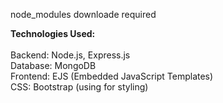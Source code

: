 node_modules downloade required <br>

<b>Technologies Used:</b>
<br>
<br>
Backend: Node.js, Express.js <br>
Database: MongoDB <br>
Frontend: EJS (Embedded JavaScript Templates) <br>
CSS: Bootstrap (using for styling)
<br>
<br>




